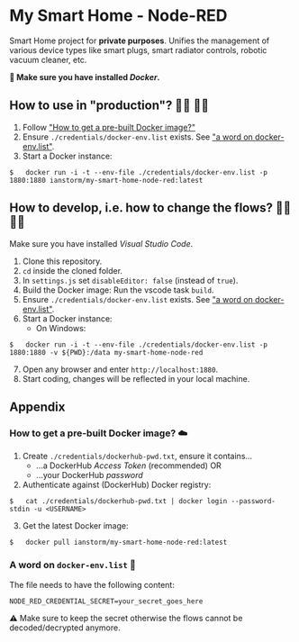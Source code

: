 # My Smart Home - Node-RED

Smart Home project for **private purposes**.
Unifies the management of various device types like smart plugs, smart radiator controls, robotic vacuum cleaner, etc.


**🐳 Make sure you have installed *Docker*.**


## How to use in "production"? 👨‍💼 👩‍💼
1. Follow ["How to get a pre-built Docker image?"](#-how-to-get-a-pre-built-docker-image-☁️)
2. Ensure `./credentials/docker-env.list` exists. See ["a word on docker-env.list"](#-a-word-on-docker-env.list-📝).
2. Start a Docker instance:
```
$	docker run -i -t --env-file ./credentials/docker-env.list -p 1880:1880 ianstorm/my-smart-home-node-red:latest
```


## How to develop, i.e. how to change the flows? 👨‍💻 👩‍💻

Make sure you have installed *Visual Studio Code*.

1. Clone this repository.
2. `cd` inside the cloned folder.
3. In `settings.js` set `disableEditor: false` (instead of `true`).
4. Build the Docker image: Run the vscode task `build`.
5. Ensure `./credentials/docker-env.list` exists. See ["a word on docker-env.list"](#-a-word-on-docker-env.list-📝).
6. Start a Docker instance:
	* On Windows:
```
$	docker run -i -t --env-file ./credentials/docker-env.list -p 1880:1880 -v ${PWD}:/data my-smart-home-node-red
```
7. Open any browser and enter `http://localhost:1880`.
8. Start coding, changes will be reflected in your local machine.


## Appendix


### How to get a pre-built Docker image? ☁️
1. Create `./credentials/dockerhub-pwd.txt`, ensure it contains...
	* ...a DockerHub *Access Token* (recommended) OR
	* ...your DockerHub *password*
2. Authenticate against (DockerHub) Docker registry:
```
$	cat ./credentials/dockerhub-pwd.txt | docker login --password-stdin -u <USERNAME>
```
3. Get the latest Docker image:
```
$	docker pull ianstorm/my-smart-home-node-red:latest
```


### A word on `docker-env.list` 📝
The file needs to have the following content:
```
NODE_RED_CREDENTIAL_SECRET=your_secret_goes_here
```
⚠️ Make sure to keep the secret otherwise the flows cannot be decoded/decrypted anymore.
